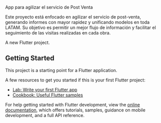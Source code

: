 App para agilizar el servicio de Post Venta

Este proyecto está enfocado en agilizar el servicio de post-venta, generando informes con mayor rapidez y unificando modelos en toda LATAM. Su objetivo es permitir un mejor flujo de información y facilitar el seguimiento de las visitas realizadas en cada obra.

A new Flutter project.

## Getting Started

This project is a starting point for a Flutter application.

A few resources to get you started if this is your first Flutter project:

- [Lab: Write your first Flutter app](https://docs.flutter.dev/get-started/codelab)
- [Cookbook: Useful Flutter samples](https://docs.flutter.dev/cookbook)

For help getting started with Flutter development, view the
[online documentation](https://docs.flutter.dev/), which offers tutorials,
samples, guidance on mobile development, and a full API reference.
